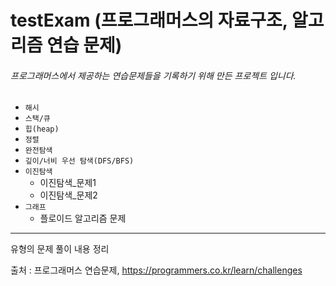 # testExam (프로그래머스의 자료구조, 알고리즘 연습 문제)

###### 프로그래머스에서 제공하는 연습문제들을 기록하기 위해 만든 프로젝트 입니다.


* `해시`
* `스택/큐`
* `힙(heap)`
* `정렬`
* `완전탐색`
* `깊이/너비 우선 탐색(DFS/BFS)`
* `이진탐색`
  - 이진탐색_문제1
  - 이진탐색_문제2
* `그래프`
  - 플로이드 알고리즘 문제
  
-------------------------------------------------

유형의 문제 풀이 내용 정리 


출처 : 프로그래머스 연습문제, https://programmers.co.kr/learn/challenges

